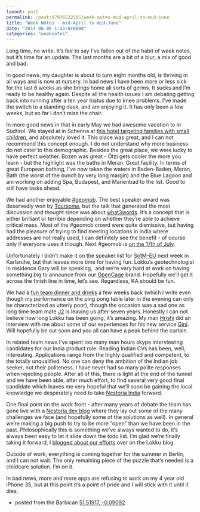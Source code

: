 ```yaml
---
layout: post
permalink: /post/87936532585/week-notes-mid-april-to-mid-june
title: "Week Notes - mid-April to mid-June"
date: "2014-06-06 1:43:0+0000"
categories: "weeknotes"
---
```

Long time, no write. It&rsquo;s fair to say I&rsquo;ve fallen out of the habit of week notes, but it&rsquo;s time for an update. The last months are a bit of a blur, a mix of good and bad.


In good news, my daughter is about to turn eight months old, is thriving in all ways and is now at nursery. In bad news I have been more or less sick for the last 6 weeks as she brings home all sorts of germs. It sucks and I&rsquo;m ready to be healthy again. Despite all the health issues I am debating getting back into running after a ten year hiatus due to knee problems. I&rsquo;ve made the switch to a standing desk, and am enjoying it. It has only been a few weeks, but so far I don&rsquo;t miss the chair.


In more good news in that in early May we had awesome vacation to in Südtirol. We stayed at in Schenna at t<a href="http://www.finkennest.it/de/das-finkennest/familienhotel-finkennest/familienhotel/der-fink-von-schenna-trust.html">his hotel targeting families with small children</a>, and absolutely loved it. This place was great, and I can not recommend this concept enough. I do not understand why more business do not cater to this demographic. Besides the great place, we were lucky to have perfect weather. Bozen was great - Ötzi gets cooler the more you learn - but the highlight was the baths in Meran. Great facility. In terms of great European bathing, I&rsquo;ve now taken the waters in Baden-Baden, Meran, Bath (the worst of the bunch by very long margin) and the Blue Lagoon and am working on adding Spa, Budapest, and Marienbad to the list. Good to still have tasks ahead.


We had another enjoyable <a href="http://geomobldn.org/">#geomob</a>. The best speaker award was deservedly won by <a href="http://tourso.me/">Toursome</a>, but the talk that generated the most discussion and thought since was about <a href="http://what3words.com/">what3words</a>. It&rsquo;s a concept that is either brilliant or terrible depending on whether they&rsquo;re able to achieve critical mass. Most of the #geomob crowd were quite dismissive, but having had the pleasure of trying to find meeting locations in India where addresses are not really used, I can definitely see the benefit - of course only if everyone uses it though. Next #geomob is <a href="http://lanyrd.com/2014/geomob-july/">on the 17th of July</a>.


Unfortunately I didn&rsquo;t make it on the speaker list for <a href="http://www.sotm-eu.org/">SotM-EU</a> next week in Karlsruhe, but that leaves more time for having fun. Lokku&rsquo;s geotechnologist in residence Gary will be speaking,  and we&rsquo;re very hard at work on having something big to announce from our <a href="http://www.opencagedata.com/">OpenCage</a> brand. Hopefully we&rsquo;ll get it across the finish line in time, let&rsquo;s see. Regardless, KA should be fun.


We had a <a href="http://blog.lokku.com/post/87096213368/team-dinner">fun team dinner and drinks</a> a few weeks back (which I write even though my performance on the ping pong table later in the evening can only be characterized as utterly poor), though the occasion was a sad one as long time team mate <a href="https://twitter.com/dukeofislington">J2</a> is leaving us after seven years. Honestly I can not believe how long Lokku has been going, it&rsquo;s amazing. My man <a href="https://twitter.com/hrishio">Hrishi</a> did an interview with me about some of our experiences for his new service <a href="http://getgini.com/">Gini</a>. Will hopefully be out soon and you all can have a peak behind the curtain.


In related team news I&rsquo;ve spent too many man hours skype interviewing candidates for our India product role. Reading Indian CVs has been, well, interesting. Applications range from the highly qualified and competent, to the totally unqualified. No one can deny the ambition of the Indian job seeker, not their politeness, I have never had so many polite responses when rejecting people. After all of this, there is light at the end of the tunnel and we have been able, after much effort, to find several very good final candidate which leaves me very hopeful that we&rsquo;ll soon be gaining the local knowledge we desperately need to take <a href="http://www.nestoria.in/">Nestoria India</a> forward.


One final point on the work front - after many years of debate the team has gone live with a <a href="http://devblog.nestoria.com/">Nestoria dev blog</a> where they lay out some of the many challenges we face (and hopefully some of the solutions as well). In general we&rsquo;re making a big push to try to be more &ldquo;open&rdquo; than we have been in the past. Philosophically this is something we&rsquo;ve always wanted to do, it&rsquo;s always been easy to let it slide down the todo list. I&rsquo;m glad we&rsquo;re finally taking it forward, I <a href="http://blog.lokku.com/post/86345846298/giving-back">blogged about our efforts</a> over on the Lokku blog.


Outside of work, everything is coming together for the summer in Berlin, and I can not wait. The only remaining piece of the puzzle that&rsquo;s needed is a childcare solution. I&rsquo;m on it.


In bad news, more and more apps are refusing to work on my 4 year old iPhone 3S, but at this point it&rsquo;s a point of pride and I will stick with it until it dies.


- posted from the Barbican <a href="http://www.openstreetmap.org/?mlat=51.5192&amp;mlon=-0.0909#map=16/51.5192/-0.0909&amp;layers=Q">51.51917, -0.09092</a>
